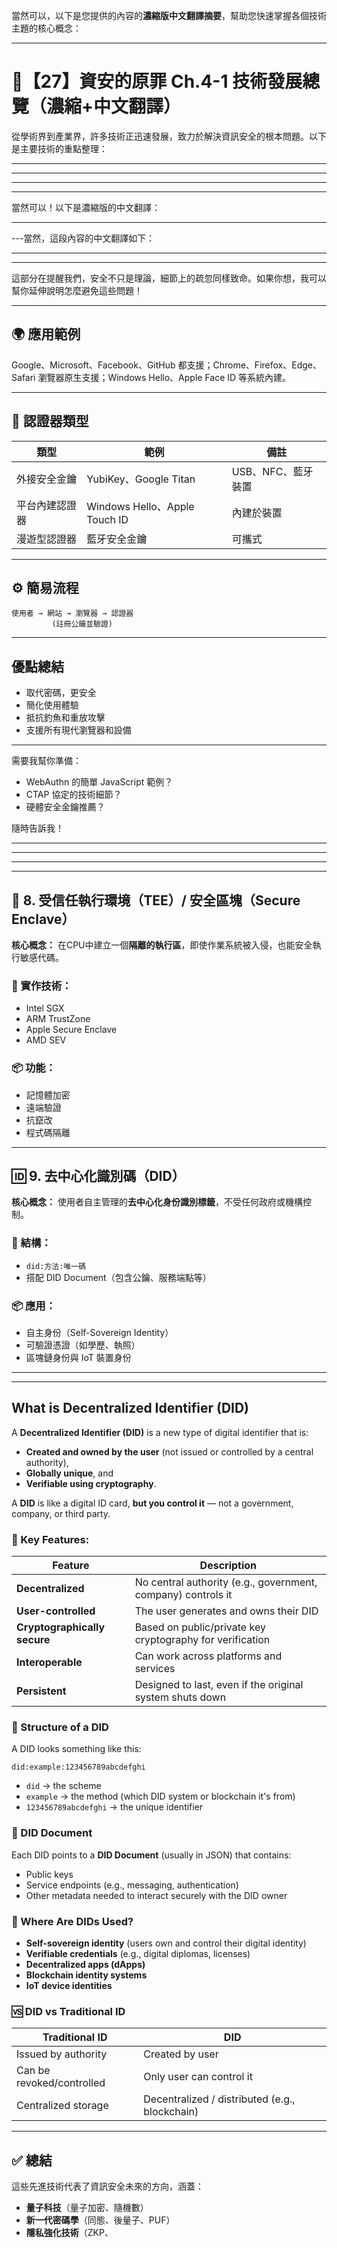 當然可以，以下是您提供的內容的**濃縮版中文翻譯摘要**，幫助您快速掌握各個技術主題的核心概念：

---

# 📘【27】資安的原罪 Ch.4-1 技術發展總覽（濃縮+中文翻譯）

從學術界到產業界，許多技術正迅速發展，致力於解決資訊安全的根本問題。以下是主要技術的重點整理：

---



---



---



---

當然可以！以下是濃縮版的中文翻譯：

---



---當然，這段內容的中文翻譯如下：

---



---

這部分在提醒我們，安全不只是理論，細節上的疏忽同樣致命。如果你想，我可以幫你延伸說明怎麼避免這些問題！



---

## 🌍 應用範例

Google、Microsoft、Facebook、GitHub 都支援；Chrome、Firefox、Edge、Safari 瀏覽器原生支援；Windows Hello、Apple Face ID 等系統內建。

---

## 🔧 認證器類型

| 類型      | 範例                           | 備註           |
| ------- | ---------------------------- | ------------ |
| 外接安全金鑰  | YubiKey、Google Titan         | USB、NFC、藍牙裝置 |
| 平台內建認證器 | Windows Hello、Apple Touch ID | 內建於裝置        |
| 漫遊型認證器  | 藍牙安全金鑰                       | 可攜式          |

---

## ⚙️ 簡易流程

```
使用者 → 網站 → 瀏覽器 → 認證器
         (註冊公鑰並驗證)
```

---

## 優點總結

* 取代密碼，更安全
* 簡化使用體驗
* 抵抗釣魚和重放攻擊
* 支援所有現代瀏覽器和設備

---

需要我幫你準備：

* WebAuthn 的簡單 JavaScript 範例？
* CTAP 協定的技術細節？
* 硬體安全金鑰推薦？

隨時告訴我！


---



---



---


---

## 🧠 8. **受信任執行環境（TEE）/ 安全區塊（Secure Enclave）**

**核心概念：**
在CPU中建立一個**隔離的執行區**，即使作業系統被入侵，也能安全執行敏感代碼。

### 📌 實作技術：

* Intel SGX
* ARM TrustZone
* Apple Secure Enclave
* AMD SEV

### 📦 功能：

* 記憶體加密
* 遠端驗證
* 抗竄改
* 程式碼隔離

---

## 🆔 9. **去中心化識別碼（DID）**

**核心概念：**
使用者自主管理的**去中心化身份識別標籤**，不受任何政府或機構控制。

### 📌 結構：

* `did:方法:唯一碼`
* 搭配 DID Document（包含公鑰、服務端點等）

### 📦 應用：

* 自主身份（Self-Sovereign Identity）
* 可驗證憑證（如學歷、執照）
* 區塊鏈身份與 IoT 裝置身份

---



---


## What is Decentralized Identifier (DID)
A **Decentralized Identifier (DID)** is a new type of digital identifier that is:

* **Created and owned by the user** (not issued or controlled by a central authority),
* **Globally unique**, and
* **Verifiable using cryptography**.


A **DID** is like a digital ID card, **but you control it** — not a government, company, or third party.


### 📌 Key Features:

| Feature                      | Description                                                  |
| ---------------------------- | ------------------------------------------------------------ |
| **Decentralized**            | No central authority (e.g., government, company) controls it |
| **User-controlled**          | The user generates and owns their DID                        |
| **Cryptographically secure** | Based on public/private key cryptography for verification    |
| **Interoperable**            | Can work across platforms and services                       |
| **Persistent**               | Designed to last, even if the original system shuts down     |


### 🧱 Structure of a DID

A DID looks something like this:

```
did:example:123456789abcdefghi
```

* `did` → the scheme
* `example` → the method (which DID system or blockchain it's from)
* `123456789abcdefghi` → the unique identifier


### 🔐 DID Document

Each DID points to a **DID Document** (usually in JSON) that contains:

* Public keys
* Service endpoints (e.g., messaging, authentication)
* Other metadata needed to interact securely with the DID owner


### 🧩 Where Are DIDs Used?

* **Self-sovereign identity** (users own and control their digital identity)
* **Verifiable credentials** (e.g., digital diplomas, licenses)
* **Decentralized apps (dApps)**
* **Blockchain identity systems**
* **IoT device identities**


### 🆚 DID vs Traditional ID

| Traditional ID            | DID                                            |
| ------------------------- | ---------------------------------------------- |
| Issued by authority       | Created by user                                |
| Can be revoked/controlled | Only user can control it                       |
| Centralized storage       | Decentralized / distributed (e.g., blockchain) |

---

## ✅ 總結

這些先進技術代表了資訊安全未來的方向，涵蓋：

* **量子科技**（量子加密、隨機數）
* **新一代密碼學**（同態、後量子、PUF）
* **隱私強化技術**（ZKP、
